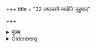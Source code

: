 +++
title = "32 अष्टकायै स्वाहेति जुहुयात्"

+++

<details><summary>मूलम्</summary>

अष्टकायै स्वाहेति जुहुयात् ३२
</details>

<details><summary>Oldenberg</summary>

33. Let him sacrifice with (the formula), 'To the Ashṭakā Svāhā!'
</details>
